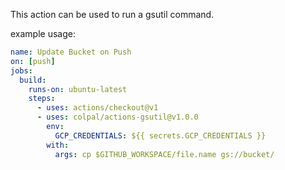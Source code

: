 This action can be used to run a gsutil command. 

example usage:

```yaml
name: Update Bucket on Push
on: [push]
jobs:
  build:
    runs-on: ubuntu-latest
    steps:
      - uses: actions/checkout@v1
      - uses: colpal/actions-gsutil@v1.0.0
        env:
          GCP_CREDENTIALS: ${{ secrets.GCP_CREDENTIALS }}
        with:
          args: cp $GITHUB_WORKSPACE/file.name gs://bucket/
```
